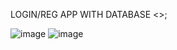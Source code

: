 LOGIN/REG APP WITH DATABASE <>;

![image](https://github.com/K4pRiZ/Login-RegApp/assets/120579087/34e0ac7b-7f2e-4fe8-b6cd-8f421d60efa3)
![image](https://github.com/K4pRiZ/Login-RegApp/assets/120579087/25162af0-78cc-47c2-9a47-11c71ad9ca80)
